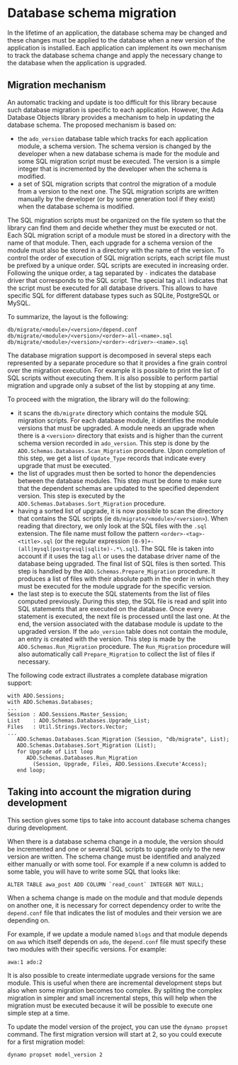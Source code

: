 # Database schema migration

In the lifetime of an application, the database schema may be changed and these changes
must be applied to the database when a new version of the application is installed.
Each application can implement its own mechanism to track the database schema change
and apply the necessary change to the database when the application is upgraded.

## Migration mechanism

An automatic tracking and update is too difficult for this library because
such database migration is specific to each application.  However, the
Ada Database Objects library provides a mechanism to help in updating the database
schema.  The proposed mechanism is based on:

* the `ado_version` database table which tracks for each application module, a schema
  version.  The schema version is changed by the developer when a new database schema
  is made for the module and some SQL migration script must be executed.  The version
  is a simple integer that is incremented by the developer when the schema is modified.
* a set of SQL migration scripts that control the migration of a module from a version
  to the next one.  The SQL migration scripts are written manually by the developer
  (or by some generation tool if they exist) when the database schema is modified.

The SQL migration scripts must be organized on the file system so that the library
can find them and decide whether they must be executed or not.  Each SQL migration script
of a module must be stored in a directory with the name of that module.  Then, each
upgrade for a schema version of the module must also be stored in a directory with
the name of the version.  To control the order of execution of SQL migration scripts,
each script file must be prefixed by a unique order.  SQL scripts are executed in
increasing order.  Following the unique order, a tag separated by `-` indicates
the database driver that corresponds to the SQL script.  The special tag `all`
indicates that the script must be executed for all database drivers.  This allows
to have specific SQL for different database types such as SQLite, PostgreSQL or MySQL.

To summarize, the layout is the following:

```
db/migrate/<module>/<version>/depend.conf
db/migrate/<module>/<version>/<order>-all-<name>.sql
db/migrate/<module>/<version>/<order>-<driver>-<name>.sql
```

The database migration support is decomposed in several steps
each represented by a separate procedure so that it provides a fine
grain control over the migration execution.  For example it is possible to
print the list of SQL scripts without executing them.  It is also possible
to perform partial migration and upgrade only a subset of the list by
stopping at any time.

To proceed with the migration, the library will do the following:

* it scans the `db/migrate` directory which contains the module SQL migration
  scripts.  For each database module, it identifies the module versions that
  must be upgraded.  A module needs an upgrade when there is a `<version>`
  directory that exists and is higher than the current schema version recorded
  in `ado_version`.  This step is done by the `ADO.Schemas.Databases.Scan_Migration`
  procedure.  Upon completion of this step, we get a list of `Update_Type`
  records that indicate every upgrade that must be executed.
* the list of upgrades must then be sorted to honor the dependencies between
  the database modules.  This step must be done to make sure that the 
  dependent schemas are updated to the specified dependent version.
  This step is executed by the `ADO.Schemas.Databases.Sort_Migration` procedure.
* having a sorted list of upgrade, it is now possible to scan the directory
  that contains the SQL scripts (ie `db/migrate/<module>/<version>`).
  When reading that directory, we only look at the SQL files with the `.sql`
  extension.  The file name must follow the pattern `<order>-<tag>-<title>.sql`
  (or the regular expression `[0-9]+-(all|mysql|postgresql|sqlite)-.*\.sql`).
  The SQL file is taken into account if it uses the tag `all` or uses the database
  driver name of the database being upgraded.  The final list of SQL files is
  then sorted.  This step is handled by the `ADO.Schemas.Prepare_Migration`
  procedure.  It produces a list of files with their absolute path in the
  order in which they must be executed for the module upgrade for the specific
  version.
* the last step is to execute the SQL statements from the list of files
  computed previously.  During this step, the SQL file is read and split into
  SQL statements that are executed on the database.  Once every statement is
  executed, the next file is processed until the last one.  At the end, the
  version associated with the database module is update to the upgraded version.
  If the `ado_version` table does not contain the module, an entry is created
  with the version.  This step is made by the `ADO.Schemas.Run_Migration`
  procedure.  The `Run_Migration` procedure will also automatically call
  `Prepare_Migration` to collect the list of files if necessary.

The following code extract illustrates a complete database migration
support:

```
with ADO.Sessions;
with ADO.Schemas.Databases;
...
Session : ADO.Sessions.Master_Session;
List    : ADO.Schemas.Databases.Upgrade_List;
Files   : Util.Strings.Vectors.Vector;
...
   ADO.Schemas.Databases.Scan_Migration (Session, "db/migrate", List);
   ADO.Schemas.Databases.Sort_Migration (List);
   for Upgrade of List loop
      ADO.Schemas.Databases.Run_Migration
        (Session, Upgrade, Files, ADO.Sessions.Execute'Access);
   end loop;
```

## Taking into account the migration during development

This section gives some tips to take into account database schema
changes during development.

When there is a database schema change in a module, the version should
be incremented and one or several SQL scripts to upgrade only to the new
version are written.  The schema change must be identified and analyzed either
manually or with some tool.  For example if a new column is added to some
table, you will have to write some SQL that looks like:

```
ALTER TABLE awa_post ADD COLUMN `read_count` INTEGER NOT NULL;
```

When a schema change is made on the module and that module depends on another one,
it is necessary for correct dependency order to write the `depend.conf` file
that indicates the list of modules and their version we are depending on.

For example, if we update a module named `blogs` and that module depends on
`awa` which itself depends on `ado`, the `depend.conf` file must specify these
two modules with their specific versions.  For example:

```
awa:1 ado:2
```

It is also possible to create intermediate upgrade versions for the same module.
This is useful when there are incremental development steps but also when some
migration becomes too complex.  By spliting the complex migration in simpler
and small incremental steps, this will help when the migration must be executed
because it will be possible to execute one simple step at a time.

To update the model version of the project, you can use the `dynamo propset`
command.  The first migration version will start at 2, so you could execute
for a first migration model:

```
dynamo propset model_version 2
```
